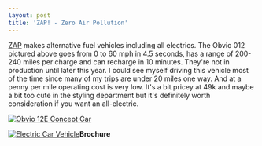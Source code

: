 ```yaml
---
layout: post
title: 'ZAP! - Zero Air Pollution'
---
```

[ZAP](http://www.zapworld.com/) makes alternative fuel vehicles including all electrics. The Obvio 012 pictured above goes from 0 to 60 mph in 4.5 seconds, has a range of 200-240 miles per charge and can recharge in 10 minutes. They're not in production until later this year. I could see myself driving this vehicle most of the time since many of my trips are under 20 miles one way. And at a penny per mile operating cost is very low. It's a bit pricey at 49k and maybe a bit too cute in the styling department but it's definitely worth consideration if you want an all-electric.

[![Obvio 12E Concept Car](http://www.zapworld.com/ZAPCMS/uploadedImages/012.jpg)](http://www.zapworld.com/ZAPWorld.aspx?id=388)

[![Electric Car Vehicle](http://www.zapworld.com/ZAPCMS/uploadedImages/image005%289%29.gif)](http://www.zapworld.com/ZAPCMS/uploadedFiles/Obvio%20828E%20Slick.pdf)**Brochure**
